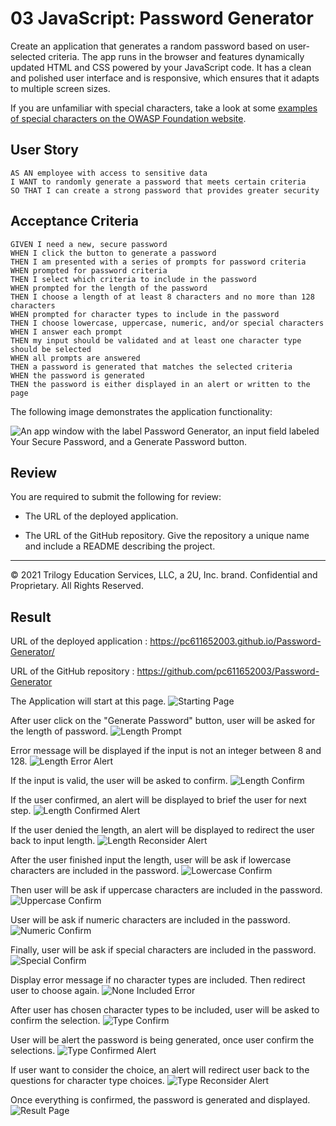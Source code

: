 # 03 JavaScript: Password Generator

Create an application that generates a random password based on user-selected criteria. The app runs in the browser and features dynamically updated HTML and CSS powered by your JavaScript code. It has a clean and polished user interface and is responsive, which ensures that it adapts to multiple screen sizes.

If you are unfamiliar with special characters, take a look at some [examples of special characters on the OWASP Foundation website](https://www.owasp.org/index.php/Password_special_characters).

## User Story

```
AS AN employee with access to sensitive data
I WANT to randomly generate a password that meets certain criteria
SO THAT I can create a strong password that provides greater security
```

## Acceptance Criteria

```
GIVEN I need a new, secure password
WHEN I click the button to generate a password
THEN I am presented with a series of prompts for password criteria
WHEN prompted for password criteria
THEN I select which criteria to include in the password
WHEN prompted for the length of the password
THEN I choose a length of at least 8 characters and no more than 128 characters
WHEN prompted for character types to include in the password
THEN I choose lowercase, uppercase, numeric, and/or special characters
WHEN I answer each prompt
THEN my input should be validated and at least one character type should be selected
WHEN all prompts are answered
THEN a password is generated that matches the selected criteria
WHEN the password is generated
THEN the password is either displayed in an alert or written to the page
```

The following image demonstrates the application functionality:

![An app window with the label Password Generator, an input field labeled Your Secure Password, and a Generate Password button.](./Assets/03-javascript-homework-demo.png)

## Review

You are required to submit the following for review:

* The URL of the deployed application.

* The URL of the GitHub repository. Give the repository a unique name and include a README describing the project.

- - -
© 2021 Trilogy Education Services, LLC, a 2U, Inc. brand. Confidential and Proprietary. All Rights Reserved.

## Result

URL of the deployed application : https://pc611652003.github.io/Password-Generator/

URL of the GitHub repository : https://github.com/pc611652003/Password-Generator

The Application will start at this page.
![Starting Page](screenshots/Start.PNG "Starting page of the application")


After user click on the "Generate Password" button, user will be asked for the length of password.
![Length Prompt](screenshots/lengthOfPW.PNG "Asking for length of password")

Error message will be displayed if the input is not an integer between 8 and 128.
![Length Error Alert](screenshots/lengthOfPWError.PNG "Show Error and ask again if input value is invalid")

If the input is valid, the user will be asked to confirm. 
![Length Confirm](screenshots/lengthOfPWConfirm.PNG "Asking user to confirm the length")

If the user confirmed, an alert will be displayed to brief the user for next step.
![Length Confirmed Alert](screenshots/lengthOfPWConfirmed.PNG "Briefing for next step")

If the user denied the length, an alert will be displayed to redirect the user back to input length.
![Length Reconsider Alert](screenshots/lengthOfPWReconsider.PNG "Redirect user back to input length")


After the user finished input the length, user will be ask if lowercase characters are included in the password.
![Lowercase Confirm](screenshots/lowercase.PNG "Ask if lowercase characters are included")

Then user will be ask if uppercase characters are included in the password.
![Uppercase Confirm](screenshots/uppercase.PNG "Ask if uppercase characters are included")

User will be ask if numeric characters are included in the password.
![Numeric Confirm](screenshots/numeric.PNG "Ask if numeric characters are included")

Finally, user will be ask if special characters are included in the password.
![Special Confirm](screenshots/special.PNG "Ask if special characters are included")

Display error message if no character types are included. Then redirect user to choose again.
![None Included Error](screenshots/includingTypeError.PNG "Show Error if no character type included")

After user has chosen character types to be included, user will be asked to confirm the selection.
![Type Confirm](screenshots/includingTypeConfirm.PNG "All selected types are listed for user to confirm")

User will be alert the password is being generated, once user confirm the selections.
![Type Confirmed Alert](screenshots/includingTypeConfirmed.PNG "Once confirmed, password will be generated")

If user want to consider the choice, an alert will redirect user back to the questions for character type choices.
![Type Reconsider Alert](screenshots/includingTypeReconsider.PNG "Redirect user back to choose character types")


Once everything is confirmed, the password is generated and displayed.
![Result Page](screenshots/DisplayPW.PNG "Display the password generated according to user's demand")
